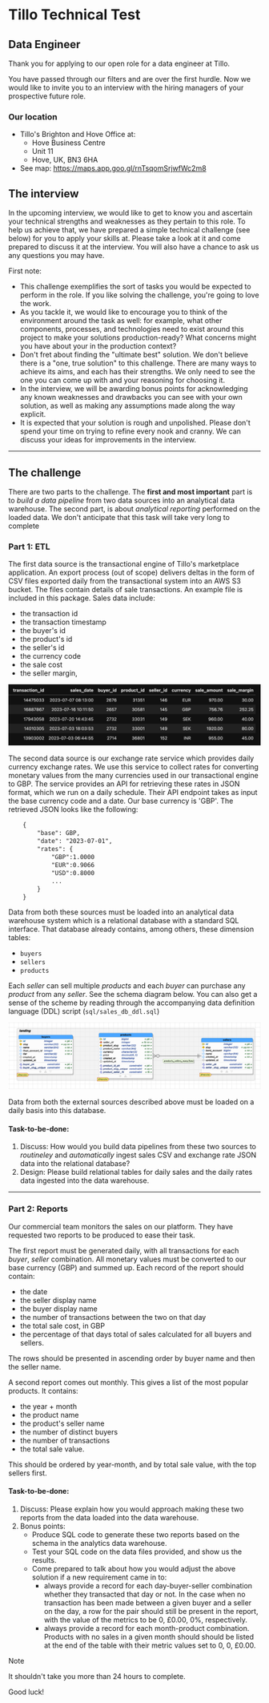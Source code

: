 # Tillo Technical Test
## Data Engineer

Thank you for applying to our open role for a data engineer at Tillo.

You have passed through our filters and are over the first hurdle. Now we would like to invite you to an interview with the hiring managers of your prospective future role. 

### Our location
- Tillo's Brighton and Hove Office at:
    + Hove Business Centre
    + Unit 11
    + Hove, UK, BN3 6HA
- See map: https://maps.app.goo.gl/rnTsqomSrjwfWc2m8

## The interview
In the upcoming interview, we would like to get to know you and ascertain your technical strengths and weaknesses as they pertain to this role. To help us achieve that, we have prepared a simple technical challenge (see below) for you to apply your skills at. Please take a look at it and come prepared to discuss it at the interview. You will also have a chance to ask us any questions you may have.

First note:

- This challenge exemplifies the sort of tasks you would be expected to perform in the role. If you like solving the challenge, you're going to love the work.
- As you tackle it, we would like to encourage you to think of the environment around the task as well: for example, what other components, processes, and technologies need to exist around this project to make your solutions production-ready? What concerns might you have about your in the production context?
- Don't fret about finding the "ultimate best" solution. We don't believe there is a "one, true solution" to this challenge. There are many ways to achieve its aims, and each has their strengths. We only need to see the one you can come up with and your reasoning for choosing it.
- In the interview, we will be awarding bonus points for acknowledging any known weaknesses and drawbacks you can see with your own solution, as well as making any assumptions made along the way explicit.
- It is expected that your solution is rough and unpolished. Please don't spend your time on trying to refine every nook and cranny. We can discuss your ideas for improvements in the interview.


---
## The challenge
There are two parts to the challenge. The **first and most important** part is to *build a data pipeline* from two data sources into an analytical data warehouse. The second part, is about *analytical reporting* performed on the loaded data. We don't anticipate that this task will take very long to complete

### Part 1: ETL

The first data source is the transactional engine of Tillo's marketplace application. An export process (out of scope) delivers deltas in the form of CSV files exported daily from the transactional system into an AWS S3 bucket. The files contain details of sale transactions. An example file is included in this package. Sales data include:

- the transaction id
- the transaction timestamp
- the buyer's id
- the product's id
- the seller's id 
- the currency code
- the sale cost
- the seller margin,

![snapshot of sample transactions](./img/sales_data_sample.png)

The second data source is our exchange rate service which provides daily currency exchange rates. We use this service to collect rates for converting monetary values from the many currencies used in our transactional engine to GBP. The service provides an API for retrieving these rates in JSON format, which we run on a daily schedule. Their API endpoint takes as input the base currency code and a date. Our base currency is 'GBP'. The retrieved JSON looks like the following:

```
    {
        "base": GBP,
        "date": "2023-07-01",
        "rates": {
            "GBP":1.0000
            "EUR":0.9066
            "USD":0.8000
            ...
        }
    }
```

Data from both these sources must be loaded into an analytical data warehouse system which is a relational database with a standard SQL interface. That database already contains, among others, these dimension tables:

- `buyers`
- `sellers`
- `products`

Each *seller* can sell multiple *products* and each *buyer* can purchase any *product* from any *seller*. See the schema diagram below. You can also get a sense of the scheme by reading through the accompanying data definition language (DDL) script (`sql/sales_db_ddl.sql`)

![Entity relationship diagram](./img/sales_db_diagram.png)

Data from both the external sources described above must be loaded on a daily basis into this database.

#### Task-to-be-done:
1. Discuss: How would you build data pipelines from these two sources to _routineley_ and _automatically_ ingest sales CSV and exchange rate JSON data into the relational database?
2. Design: Please build relational tables for daily sales and the daily rates data ingested into the data warehouse.

---

### Part 2: Reports
Our commercial team monitors the sales on our platform. They have requested two reports to be produced to ease their task.

The first report must be generated daily, with all transactions for each *buyer*, *seller* combination. All monetary values must be converted to our base currency (GBP) and summed up. Each record of the report should contain:

- the date
- the seller display name
- the buyer display name
- the number of transactions between the two on that day
- the total sale cost, in GBP
- the percentage of that days total of sales calculated for all buyers and sellers.

The rows should be presented in ascending order by buyer name and then the seller name.

A second report comes out monthly. This gives a list of the most popular products. It contains:

- the year + month
- the product name
- the product's seller name
- the number of distinct buyers
- the number of transactions 
- the total sale value. 

This should be ordered by year-month, and by total sale value, with the top sellers first.

#### Task-to-be-done:
1. Discuss: Please explain how you would approach making these two reports from the data loaded into the data warehouse.
2. Bonus points:
    + Produce SQL code to generate these two reports based on the schema in the analytics data warehouse.
    + Test your SQL code on the data files provided, and show us the results.
    + Come prepared to talk about how you would adjust the above solution if a new requirement came in to:
        - always provide a record for each day-buyer-seller combination whether they transacted that day or not. In the case when no transaction has been made between a given buyer and a seller on the day, a row for the pair should still be present in the report, with the value of the metrics to be 0, £0.00, 0%, respectively.
        - always provide a record for each month-product combination. Products with no sales in a given month should should be listed at the end of the table with their metric values set to 0, 0, £0.00.

> [!NOTE]
> It shouldn't take you more than 24 hours to complete.

Good luck!
